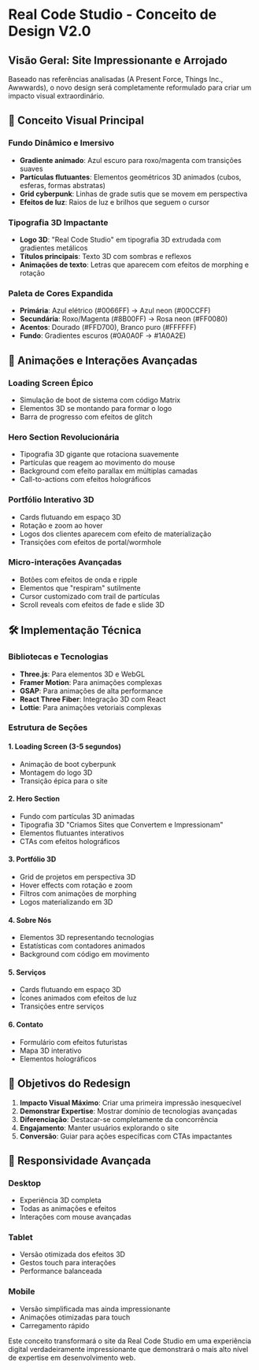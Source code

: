 # Real Code Studio - Conceito de Design V2.0
## Visão Geral: Site Impressionante e Arrojado

Baseado nas referências analisadas (A Present Force, Things Inc., Awwwards), o novo design será completamente reformulado para criar um impacto visual extraordinário.

## 🎨 Conceito Visual Principal

### Fundo Dinâmico e Imersivo
- **Gradiente animado**: Azul escuro para roxo/magenta com transições suaves
- **Partículas flutuantes**: Elementos geométricos 3D animados (cubos, esferas, formas abstratas)
- **Grid cyberpunk**: Linhas de grade sutis que se movem em perspectiva
- **Efeitos de luz**: Raios de luz e brilhos que seguem o cursor

### Tipografia 3D Impactante
- **Logo 3D**: "Real Code Studio" em tipografia 3D extrudada com gradientes metálicos
- **Títulos principais**: Texto 3D com sombras e reflexos
- **Animações de texto**: Letras que aparecem com efeitos de morphing e rotação

### Paleta de Cores Expandida
- **Primária**: Azul elétrico (#0066FF) → Azul neon (#00CCFF)
- **Secundária**: Roxo/Magenta (#8B00FF) → Rosa neon (#FF0080)
- **Acentos**: Dourado (#FFD700), Branco puro (#FFFFFF)
- **Fundo**: Gradientes escuros (#0A0A0F → #1A0A2E)

## 🚀 Animações e Interações Avançadas

### Loading Screen Épico
- Simulação de boot de sistema com código Matrix
- Elementos 3D se montando para formar o logo
- Barra de progresso com efeitos de glitch

### Hero Section Revolucionária
- Tipografia 3D gigante que rotaciona suavemente
- Partículas que reagem ao movimento do mouse
- Background com efeito parallax em múltiplas camadas
- Call-to-actions com efeitos holográficos

### Portfólio Interativo 3D
- Cards flutuando em espaço 3D
- Rotação e zoom ao hover
- Logos dos clientes aparecem com efeito de materialização
- Transições com efeitos de portal/wormhole

### Micro-interações Avançadas
- Botões com efeitos de onda e ripple
- Elementos que "respiram" sutilmente
- Cursor customizado com trail de partículas
- Scroll reveals com efeitos de fade e slide 3D

## 🛠️ Implementação Técnica

### Bibliotecas e Tecnologias
- **Three.js**: Para elementos 3D e WebGL
- **Framer Motion**: Para animações complexas
- **GSAP**: Para animações de alta performance
- **React Three Fiber**: Integração 3D com React
- **Lottie**: Para animações vetoriais complexas

### Estrutura de Seções

#### 1. Loading Screen (3-5 segundos)
- Animação de boot cyberpunk
- Montagem do logo 3D
- Transição épica para o site

#### 2. Hero Section
- Fundo com partículas 3D animadas
- Tipografia 3D "Criamos Sites que Convertem e Impressionam"
- Elementos flutuantes interativos
- CTAs com efeitos holográficos

#### 3. Portfólio 3D
- Grid de projetos em perspectiva 3D
- Hover effects com rotação e zoom
- Filtros com animações de morphing
- Logos materializando em 3D

#### 4. Sobre Nós
- Elementos 3D representando tecnologias
- Estatísticas com contadores animados
- Background com código em movimento

#### 5. Serviços
- Cards flutuando em espaço 3D
- Ícones animados com efeitos de luz
- Transições entre serviços

#### 6. Contato
- Formulário com efeitos futuristas
- Mapa 3D interativo
- Elementos holográficos

## 🎯 Objetivos do Redesign

1. **Impacto Visual Máximo**: Criar uma primeira impressão inesquecível
2. **Demonstrar Expertise**: Mostrar domínio de tecnologias avançadas
3. **Diferenciação**: Destacar-se completamente da concorrência
4. **Engajamento**: Manter usuários explorando o site
5. **Conversão**: Guiar para ações específicas com CTAs impactantes

## 📱 Responsividade Avançada

### Desktop
- Experiência 3D completa
- Todas as animações e efeitos
- Interações com mouse avançadas

### Tablet
- Versão otimizada dos efeitos 3D
- Gestos touch para interações
- Performance balanceada

### Mobile
- Versão simplificada mas ainda impressionante
- Animações otimizadas para touch
- Carregamento rápido

Este conceito transformará o site da Real Code Studio em uma experiência digital verdadeiramente impressionante que demonstrará o mais alto nível de expertise em desenvolvimento web.

